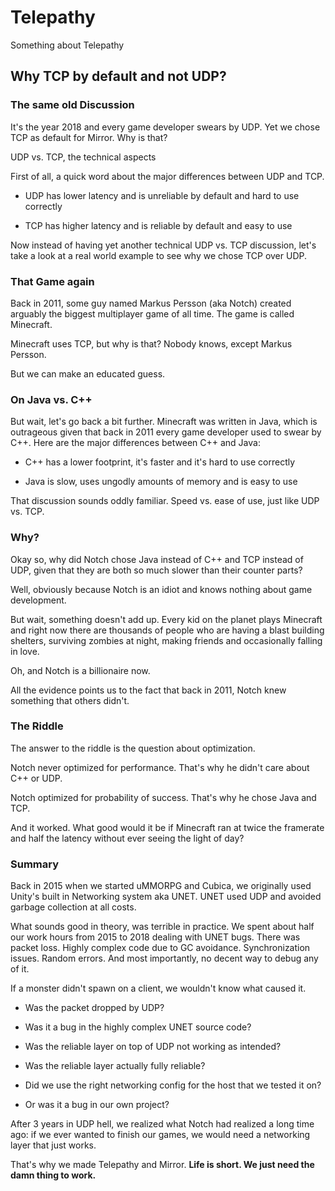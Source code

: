 # Telepathy

Something about Telepathy

## Why TCP by default and not UDP?

### The same old Discussion

It's the year 2018 and every game developer swears by UDP. Yet we chose TCP as
default for Mirror. Why is that?

UDP vs. TCP, the technical aspects

First of all, a quick word about the major differences between UDP and TCP.

-   UDP has lower latency and is unreliable by default and hard to use correctly

-   TCP has higher latency and is reliable by default and easy to use

Now instead of having yet another technical UDP vs. TCP discussion, let's take a
look at a real world example to see why we chose TCP over UDP.

### That Game again

Back in 2011, some guy named Markus Persson (aka Notch) created arguably the
biggest multiplayer game of all time. The game is called Minecraft.

Minecraft uses TCP, but why is that? Nobody knows, except Markus Persson.

But we can make an educated guess.

### On Java vs. C++

But wait, let's go back a bit further. Minecraft was written in Java, which is
outrageous given that back in 2011 every game developer used to swear by C++.
Here are the major differences between C++ and Java:

-   C++ has a lower footprint, it's faster and it's hard to use correctly

-   Java is slow, uses ungodly amounts of memory and is easy to use

That discussion sounds oddly familiar. Speed vs. ease of use, just like UDP vs.
TCP.

### Why?

Okay so, why did Notch chose Java instead of C++ and TCP instead of UDP, given
that they are both so much slower than their counter parts?

Well, obviously because Notch is an idiot and knows nothing about game
development.

But wait, something doesn't add up. Every kid on the planet plays Minecraft and
right now there are thousands of people who are having a blast building
shelters, surviving zombies at night, making friends and occasionally falling in
love.

Oh, and Notch is a billionaire now.

All the evidence points us to the fact that back in 2011, Notch knew something
that others didn't.

### The Riddle

The answer to the riddle is the question about optimization.

Notch never optimized for performance. That's why he didn't care about C++ or
UDP.

Notch optimized for probability of success. That's why he chose Java and TCP.

And it worked. What good would it be if Minecraft ran at twice the framerate and
half the latency without ever seeing the light of day?

### Summary

Back in 2015 when we started uMMORPG and Cubica, we originally used Unity's
built in Networking system aka UNET. UNET used UDP and avoided garbage
collection at all costs.

What sounds good in theory, was terrible in practice. We spent about half our
work hours from 2015 to 2018 dealing with UNET bugs. There was packet loss.
Highly complex code due to GC avoidance. Synchronization issues. Random errors.
And most importantly, no decent way to debug any of it.

If a monster didn't spawn on a client, we wouldn't know what caused it.

-   Was the packet dropped by UDP?

-   Was it a bug in the highly complex UNET source code?

-   Was the reliable layer on top of UDP not working as intended?

-   Was the reliable layer actually fully reliable?

-   Did we use the right networking config for the host that we tested it on?

-   Or was it a bug in our own project?

After 3 years in UDP hell, we realized what Notch had realized a long time ago:
if we ever wanted to finish our games, we would need a networking layer that
just works.

That's why we made Telepathy and Mirror. **Life is short. We just need the damn
thing to work.**
